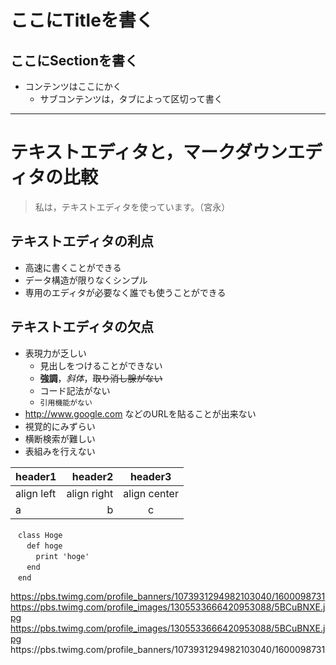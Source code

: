 # ここにTitleを書く
## ここにSectionを書く
- コンテンツはここにかく
  - サブコンテンツは，タブによって区切って書く
  
---
# テキストエディタと，マークダウンエディタの比較
> 私は，テキストエディタを使っています。（宮永）
## テキストエディタの利点
- 高速に書くことができる
- データ構造が限りなくシンプル
- 専用のエディタが必要なく誰でも使うことができる

## テキストエディタの欠点
- 表現力が乏しい
  - 見出しをつけることができない
  - **強調**，*斜体*，~~取り消し腺がない~~
  - コード記法がない
  - `引用機能がない`
- http://www.google.com などのURLを貼ることが出来ない 
- 視覚的にみずらい
- 横断検索が難しい
- 表組みを行えない

|header1|header2|header3|
|:------|------:|:-----:|
|align left|align right|align center|
|a|b|c|

```
　class Hoge
　  def hoge
　    print 'hoge'
　  end
　end
```

https://pbs.twimg.com/profile_banners/1073931294982103040/1600098731
https://pbs.twimg.com/profile_images/1305533666420953088/5BCuBNXE.jpg
https://pbs.twimg.com/profile_images/1305533666420953088/5BCuBNXE.jpg
https:\/\/pbs.twimg.com\/profile_banners\/1073931294982103040\/1600098731

